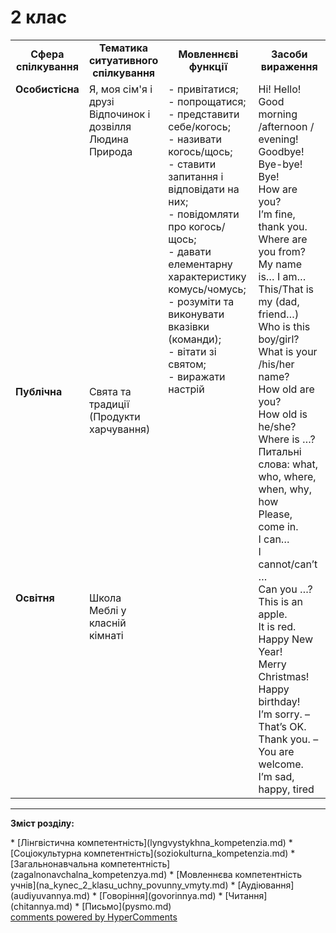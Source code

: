<div id="hypercomments_widget" class="js-hypercomments-widget invisible"></div>

# 2 клас

<table>
  <tr>
    <td width="10%" align="center"><b>Сфера спілкування</b></td>
    <td width="10%" align="center"><b>Тематика ситуативного спілкування</b></td>
    <td width="40%" align="center"><b>Мовленнєві функції</b></td>
    <td width="60%" align="center"><b>Засоби вираження</b></td>
  </tr>
  <tr>
    <td width="10%" style="vertical-align:top !important;">
<b>Особистісна</b></td>
    <td width="10%" style="vertical-align:top !important;">
Я, моя сім'я і друзі<br>
Відпочинок і дозвілля<br>
Людина <br>
Природа
</td>
    <td width="40%" style="vertical-align:top !important;" rowspan="3">
- привітатися;<br>
- попрощатися;<br>
- представити себе/когось;<br>
- називати когось/щось;<br>
- ставити запитання і відповідати на них;<br>
- повідомляти про когось/щось;<br>
- давати елементарну характеристику комусь/чомусь;<br>
- розуміти та виконувати вказівки (команди);<br>
- вітати зі святом;<br>
- виражати настрій
</td>
    <td width="60%" style="vertical-align:top !important;" rowspan="3">
Hi! Hello! Good morning /afternoon / evening! Goodbye! Bye-bye! Bye!<br>
How are you?<br>
I’m fine, thank you.<br>
Where are you from?<br>
My name is… I am…<br>
This/That is my (dad, friend…)<br>
Who is this boy/girl?<br>
What is your /his/her name?<br>
How old are you?<br>
How old is he/she? <br>
Where is …?<br>
Питальні слова: what, who, where, when, why, how<br>
Please, come in.<br>
I can…<br>
I cannot/can’t …<br>
Can you …?<br>
This is an apple.<br>
It is red. <br>
Happy New Year! <br>
Merry Christmas!<br>
Happy birthday!<br>
I’m sorry. –  That’s OK.<br>
Thank you. – You are welcome.<br>
I’m sad, happy, tired
</td>
  </tr>
<tr>
    <td width="10%" style="vertical-align:top !important;">
<b>Публічна</b></td>
    <td width="10%" style="vertical-align:top !important;">
Свята та традиції (Продукти харчування)</td>
</tr>
<tr>
    <td width="10%" style="vertical-align:top !important;">
<b>Освітня</b></td>
    <td width="10%" style="vertical-align:top !important;">
Школа<br>
Меблі у класній кімнаті</td>
</tr>
</table>

<hr>
<p><b>Зміст розділу:</b></p>
   * [Лінгвістична компетентність](lyngvystykhna_kompetenzia.md)
   * [Соціокультурна компетентність](soziokulturna_kompetenzia.md)
   * [Загальнонавчальна компетентність](zagalnonavchalna_kompetenzya.md)
   * [Мовленнєва компетентність учнів](na_kynec_2_klasu_uchny_povunny_vmyty.md)
       * [Аудіювання](audiyuvannya.md)
       * [Говоріння](govorinnya.md)
       * [Читання](chitannya.md)
       * [Письмо](pysmo.md)

<div class="js-hypercomments-container">
    <a href="http://hypercomments.com" class="hc-link" title="comments widget">comments powered by HyperComments</a>
</div>